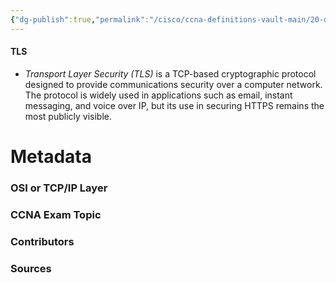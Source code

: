 ```yaml
---
{"dg-publish":true,"permalink":"/cisco/ccna-definitions-vault-main/20-definitions/tls/","tags":["defs_ccna"]}
---
```


#### TLS
- *Transport Layer Security (TLS)* is a TCP-based cryptographic protocol designed to provide communications security over a computer network. The protocol is widely used in applications such as email, instant messaging, and voice over IP, but its use in securing HTTPS remains the most publicly visible.

# Metadata
### OSI or TCP/IP Layer

### CCNA Exam Topic

### Contributors

### Sources
